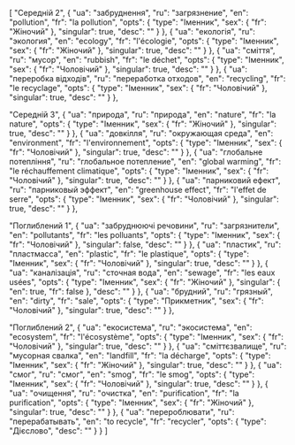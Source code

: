 [
  "Середній 2",
  {
    "ua": "забруднення",
    "ru": "загрязнение",
    "en": "pollution",
    "fr": "la pollution",
    "opts": {
      "type": "Іменник",
      "sex": {
        "fr": "Жіночий"
      },
      "singular": true,
      "desc": ""
    }
  },
  {
    "ua": "екологія",
    "ru": "экология",
    "en": "ecology",
    "fr": "l'écologie",
    "opts": {
      "type": "Іменник",
      "sex": {
        "fr": "Жіночий"
      },
      "singular": true,
      "desc": ""
    }
  },
  {
    "ua": "сміття",
    "ru": "мусор",
    "en": "rubbish",
    "fr": "le déchet",
    "opts": {
      "type": "Іменник",
      "sex": {
        "fr": "Чоловічий"
      },
      "singular": true,
      "desc": ""
    }
  },
  {
    "ua": "переробка відходів",
    "ru": "переработка отходов",
    "en": "recycling",
    "fr": "le recyclage",
    "opts": {
      "type": "Іменник",
      "sex": {
        "fr": "Чоловічий"
      },
      "singular": true,
      "desc": ""
    }
  },



  "Середній 3",
  {
    "ua": "природа",
    "ru": "природа",
    "en": "nature",
    "fr": "la nature",
    "opts": {
      "type": "Іменник",
      "sex": {
        "fr": "Жіночий"
      },
      "singular": true,
      "desc": ""
    }
  },
  {
    "ua": "довкілля",
    "ru": "окружающая среда",
    "en": "environment",
    "fr": "l'environnement",
    "opts": {
      "type": "Іменник",
      "sex": {
        "fr": "Чоловічий"
      },
      "singular": true,
      "desc": ""
    }
  },
  {
    "ua": "глобальне потепління",
    "ru": "глобальное потепление",
    "en": "global warming",
    "fr": "le réchauffement climatique",
    "opts": {
      "type": "Іменник",
      "sex": {
        "fr": "Чоловічий"
      },
      "singular": true,
      "desc": ""
    }
  },
  {
    "ua": "парниковий ефект",
    "ru": "парниковый эффект",
    "en": "greenhouse effect",
    "fr": "l'effet de serre",
    "opts": {
      "type": "Іменник",
      "sex": {
        "fr": "Чоловічий"
      },
      "singular": true,
      "desc": ""
    }
  },



  "Поглиблений 1",
  {
    "ua": "забруднюючі речовини",
    "ru": "загрязнители",
    "en": "pollutants",
    "fr": "les polluants",
    "opts": {
      "type": "Іменник",
      "sex": {
        "fr": "Чоловічий"
      },
      "singular": false,
      "desc": ""
    }
  },
  {
    "ua": "пластик",
    "ru": "пластмасса",
    "en": "plastic",
    "fr": "le plastique",
    "opts": {
      "type": "Іменник",
      "sex": {
        "fr": "Чоловічий"
      },
      "singular": true,
      "desc": ""
    }
  },
  {
    "ua": "каналізація",
    "ru": "сточная вода",
    "en": "sewage",
    "fr": "les eaux usées",
    "opts": {
      "type": "Іменник",
      "sex": {
        "fr": "Жіночий"
      },
      "singular": {
        "en": true,
        "fr": false
      },
      "desc": ""
    }
  },
  {
    "ua": "брудний",
    "ru": "грязный",
    "en": "dirty",
    "fr": "sale",
    "opts": {
      "type": "Прикметник",
      "sex": {
        "fr": "Чоловічий"
      },
      "singular": true,
      "desc": ""
    }
  },



  "Поглиблений 2",
  {
    "ua": "екосистема",
    "ru": "экосистема",
    "en": "ecosystem",
    "fr": "l'écosystème",
    "opts": {
      "type": "Іменник",
      "sex": {
        "fr": "Чоловічий"
      },
      "singular": true,
      "desc": ""
    }
  },
  {
    "ua": "сміттєзвалище",
    "ru": "мусорная свалка",
    "en": "landfill",
    "fr": "la décharge",
    "opts": {
      "type": "Іменник",
      "sex": {
        "fr": "Жіночий"
      },
      "singular": true,
      "desc": ""
    }
  },
  {
    "ua": "смог",
    "ru": "смог",
    "en": "smog",
    "fr": "le smog",
    "opts": {
      "type": "Іменник",
      "sex": {
        "fr": "Чоловічий"
      },
      "singular": true,
      "desc": ""
    }
  },
  {
    "ua": "очищення",
    "ru": "очистка",
    "en": "purification",
    "fr": "la purification",
    "opts": {
      "type": "Іменник",
      "sex": {
        "fr": "Жіночий"
      },
      "singular": true,
      "desc": ""
    }
  },
  {
    "ua": "перероблювати",
    "ru": "перерабатывать",
    "en": "to recycle",
    "fr": "recycler",
    "opts": {
      "type": "Дієслово",
      "desc": ""
    }
  }
]
